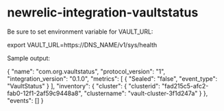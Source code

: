 # newrelic-integration-vaultstatus

Be sure to set environment variable for VAULT_URL:

export VAULT_URL=https://DNS_NAME/v1/sys/health

Sample output:

{
        "name": "com.org.vaultstatus",
        "protocol_version": "1",
        "integration_version": "0.1.0",
        "metrics": [
                {
                        "Sealed": "false",
                        "event_type": "VaultStatus"
                }
        ],
        "inventory": {
                "cluster": {
                        "clusterid": "fad215c5-afc2-fab0-12f1-2af59c9448a8",
                        "clustername": "vault-cluster-3f1d247a"
                }
        },
        "events": []
}
